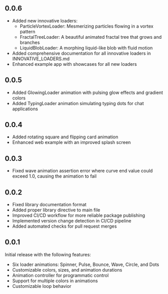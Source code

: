 ## 0.0.6

* Added new innovative loaders:
  * ParticleVortexLoader: Mesmerizing particles flowing in a vortex pattern
  * FractalTreeLoader: A beautiful animated fractal tree that grows and branches
  * LiquidBlobLoader: A morphing liquid-like blob with fluid motion
* Added comprehensive documentation for all innovative loaders in INNOVATIVE_LOADERS.md
* Enhanced example app with showcases for all new loaders

## 0.0.5

* Added GlowingLoader animation with pulsing glow effects and gradient colors
* Added TypingLoader animation simulating typing dots for chat applications 

## 0.0.4

* Added rotating square and flipping card animation
* Enhanced web example with an improved splash screen

## 0.0.3

* Fixed wave animation assertion error where curve end value could exceed 1.0, causing the animation to fail

## 0.0.2

* Fixed library documentation format
* Added proper library directive to main file
* Improved CI/CD workflow for more reliable package publishing
* Implemented version change detection in CI/CD pipeline
* Added automated checks for pull request merges

## 0.0.1

Initial release with the following features:
* Six loader animations: Spinner, Pulse, Bounce, Wave, Circle, and Dots
* Customizable colors, sizes, and animation durations
* Animation controller for programmatic control
* Support for multiple colors in animations
* Customizable loop behavior
